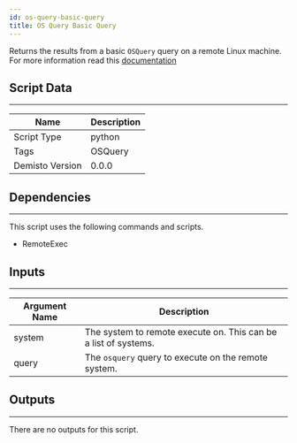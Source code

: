 ```yaml
---
id: os-query-basic-query
title: OS Query Basic Query
---
```


Returns the results from a basic `OSQuery` query on a remote Linux machine.
For more information read this [documentation](https://osquery.readthedocs.io/)

## Script Data
---

| **Name** | **Description** |
| --- | --- |
| Script Type | python |
| Tags | OSQuery |
| Demisto Version | 0.0.0 |

## Dependencies
---
This script uses the following commands and scripts.
* RemoteExec

## Inputs
---

| **Argument Name** | **Description** |
| --- | --- |
| system | The system to remote execute on. This can be a list of systems. |
| query | The `osquery` query to execute on the remote system. |

## Outputs
---
There are no outputs for this script.
